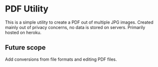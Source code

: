 # PDF Utility
This is a simple utility to create a PDF out of multiple JPG images.
Created mainly out of privacy concerns, no data is stored on servers. Primarily hosted on heroku.

## Future scope
Add conversions from file formats and editing PDF files.
